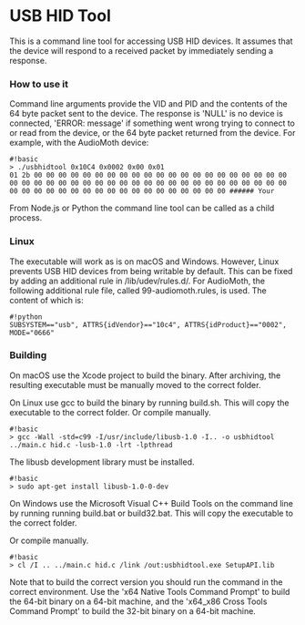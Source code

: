 # USB HID Tool #

This is a command line tool for accessing USB HID devices. It assumes that the device will respond to a received packet by immediately sending a response.

### How to use it ###

Command line arguments provide the VID and PID and the contents of the 64 byte packet sent to the device. The response is 'NULL' is no device is connected, 'ERROR: message' if something went wrong trying to connect to or read from the device, or the 64 byte packet returned from the device. For example, with the AudioMoth device:

```
#!basic
> ./usbhidtool 0x10C4 0x0002 0x00 0x01
01 2b 00 00 00 00 00 00 00 00 00 00 00 00 00 00 00 00 00 00 00 00 00 00 00 00 00 00 00 00 00 00 00 00 00 00 00 00 00 00 00 00 00 00 00 00 00 00 00 00 00 00 00 00 00 00 00 00 00 00 00 00 00 00 ###### Your 
```

From Node.js or Python the command line tool can be called as a child process.

### Linux ###

The executable will work as is on macOS and Windows. However, Linux prevents USB HID devices from being writable by default. This can be fixed by adding an additional rule in /lib/udev/rules.d/. For AudioMoth, the following additional rule file, called 99-audiomoth.rules, is used. The content of which is:

```
#!python
SUBSYSTEM=="usb", ATTRS{idVendor}=="10c4", ATTRS{idProduct}=="0002", MODE="0666"
```

### Building ###

On macOS use the Xcode project to build the binary. After archiving, the resulting executable must be manually moved to the correct folder.

On Linux use gcc to build the binary by running build.sh. This will copy the executable to the correct folder. Or compile manually. 
```
#!basic
> gcc -Wall -std=c99 -I/usr/include/libusb-1.0 -I.. -o usbhidtool ../main.c hid.c -lusb-1.0 -lrt -lpthread
```
The libusb development library must be installed.
```
#!basic
> sudo apt-get install libusb-1.0-0-dev
```

On Windows use the Microsoft Visual C++ Build Tools on the command line by running running build.bat or build32.bat. This will copy the executable to the correct folder. 

Or compile manually. 
```
#!basic
> cl /I .. ../main.c hid.c /link /out:usbhidtool.exe SetupAPI.lib 
```

Note that to build the correct version you should run the command in the correct environment. Use the 'x64 Native Tools Command Prompt' to build the 64-bit binary on a 64-bit machine, and the 'x64_x86 Cross Tools Command Prompt' to build the 32-bit binary on a 64-bit machine.